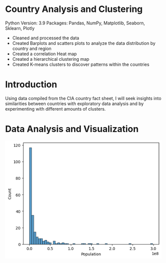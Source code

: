 # Country Analysis and Clustering

Python Version: 3.9 Packages: Pandas, NumPy, Matplotlib, Seaborn, Sklearn, Plotly

* Cleaned and processed the data
* Created Barplots and scatters plots to analyze the data distribution by country and region
* Created a correlation Heat map
* Created a hierarchical clustering map
* Created K-means clusters to discover patterns within the countries 

# Introduction
Using data compiled from the CIA country fact sheet, I will seek insights into similarities between countries with exploratory data analysis and by experimenting with different amounts of clusters.

# Data Analysis and Visualization

<img src= "https://github.com/JMarcoOviedo/Country-Analysis-and-Clustering-/blob/main/images/country3.png"/>
